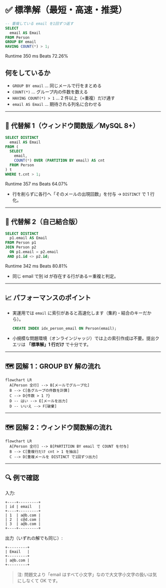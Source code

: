 # ✅ 標準解（最短・高速・推奨）

```sql
-- 重複している email を1回ずつ返す
SELECT
  email AS Email
FROM Person
GROUP BY email
HAVING COUNT(*) > 1;
```

Runtime
350
ms
Beats
72.26%

## 何をしているか

- `GROUP BY email` … 同じメールで行をまとめる
- `COUNT(*)` … グループ内の件数を数える
- `HAVING COUNT(*) > 1` … 2 件以上（=重複）だけ通す
- `email AS Email` … 期待される列名に合わせる

---

## 🧠 代替解 1（ウィンドウ関数版／MySQL 8+）

```sql
SELECT DISTINCT
  email AS Email
FROM (
  SELECT
    email,
    COUNT(*) OVER (PARTITION BY email) AS cnt
  FROM Person
) t
WHERE t.cnt > 1;
```

Runtime
357
ms
Beats
64.07%

- 行を削らずに各行へ「そのメールの出現回数」を付与 → `DISTINCT` で 1 行化。

---

## 🧪 代替解 2（自己結合版）

```sql
SELECT DISTINCT
  p1.email AS Email
FROM Person p1
JOIN Person p2
  ON p1.email = p2.email
 AND p1.id <> p2.id;
```

Runtime
342
ms
Beats
80.81%

- 同じ email で別 id が存在する行がある＝重複と判定。

---

## 📈 パフォーマンスのポイント

- 実運用では `email` に索引があると高速化します（集約・結合のキーだから）。

    ```sql
    CREATE INDEX idx_person_email ON Person(email);
    ```

- 小規模な問題環境（オンラインジャッジ）では上の索引作成は不要。提出クエリは **「標準解」1 行だけ** で十分です。

---

## 🗺️ 図解 1：GROUP BY 解の流れ

```mermaid
flowchart LR
  A[Person 全行] --> B[メールでグループ化]
  B --> C[各グループの件数を計算]
  C --> D{件数 > 1 ?}
  D -- はい --> E[メールを出力]
  D -- いいえ --> F[破棄]
```

---

## 🗺️ 図解 2：ウィンドウ関数解の流れ

```mermaid
flowchart LR
  A[Person 全行] --> B[PARTITION BY email で COUNT を付与]
  B --> C[重複行だけ cnt > 1 を抽出]
  C --> D[重複メールを DISTINCT で1回ずつ出力]
```

---

## 🔍 例で確認

入力:

```text
+----+---------+
| id | email   |
+----+---------+
| 1  | a@b.com |
| 2  | c@d.com |
| 3  | a@b.com |
+----+---------+
```

出力（いずれの解でも同じ）:

```text
+---------+
| Email   |
+---------+
| a@b.com |
+---------+
```

> 注: 問題文より「email はすべて小文字」なので大文字小文字の扱いは気にしなくて OK です。
